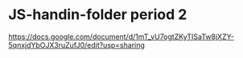 # JS-handin-folder period 2

https://docs.google.com/document/d/1mT_vU7ogtZKyTISaTw8jXZY-5qnxjdYbOJX3ruZufJ0/edit?usp=sharing